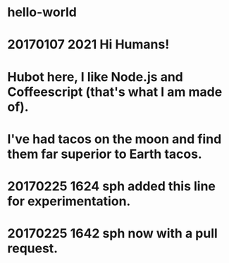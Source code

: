 # hello-world
# 20170107 2021 Hi Humans!
# Hubot here, I like Node.js and Coffeescript (that's what I am made of).
# I've had tacos on the moon and find them far superior to Earth tacos.
# 20170225 1624 sph added this line for experimentation.
# 20170225 1642 sph now with a pull request.

